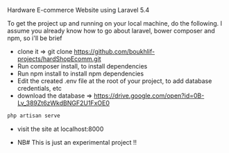 Hardware E-commerce Website using Laravel 5.4

To get the project up and running on your local machine, do the following. I assume you already know how to go about laravel, bower composer and npm, so i'll be brief

- clone it => git clone https://github.com/boukhlif-projects/hardShopEcomm.git
- Run composer install, to install dependencies
- Run npm install to install npm dependencies
- Edit the created .env file at the root of your project, to add database credentials, etc
- download the database => https://drive.google.com/open?id=0B-Lv_389Zt6zWkdBNGF2U1FxOE0
```bash
php artisan serve
```
- visit the site at localhost:8000

- NB# This is just an experimental project !!
